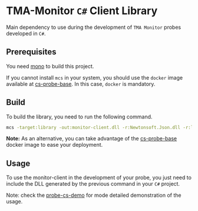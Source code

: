 # TMA-Monitor `C#` Client Library 

Main dependency to use during the development of `TMA Monitor` probes developed in `C#`.


## Prerequisites

You need [mono](https://www.mono-project.com/docs/about-mono/languages/csharp/) to build this project.

If you cannot install `mcs` in your system, you should use the `docker` image available at [cs-probe-base](../). In this case, `docker` is mandatory.


## Build

To build the library, you need to run the following command.

```sh
mcs -target:library -out:monitor-client.dll -r:Newtonsoft.Json.dll -r:log4net.dll observation.cs message.cs data.cs SynchronousClient.cs AssemblyInfo.csssssssssss
```

**Note:** As an alternative, you can take advantage of the [cs-probe-base](../) docker image to ease your deployment.

## Usage

To use the monitor-client in the development of your probe, you just need to include the DLL generated by the previous command in your `C#` project.

Note: check the [probe-cs-demo](../../probes/probe-cs-demo) for mode detailed demonstration of the usage.
